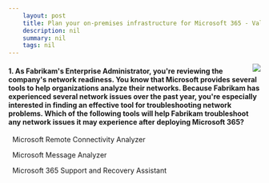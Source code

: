 ```yaml
---
    layout: post
    title: Plan your on-premises infrastructure for Microsoft 365 - Validate your network readiness by using Microsoft network tools
    description: nil
    summary: nil
    tags: nil
---
```



 <a target="_blank" href="https://docs.microsoft.com/en-us/learn/modules/plan-your-premises-infrastructure-for-microsoft-365/5-validate-your-network-readiness-by-using-microsoft-network-tools/"><i class="fas fa-external-link-alt"></i> </a>
 <img align="right" src="https://docs.microsoft.com/en-us/learn/achievements/generic-badge.svg">
####  1. As Fabrikam's Enterprise Administrator, you're reviewing the company's network readiness. You know that Microsoft provides several tools to help organizations analyze their networks. Because Fabrikam has experienced several network issues over the past year, you're especially interested in finding an effective tool for troubleshooting network problems. Which of the following tools will help Fabrikam troubleshoot any network issues it may experience after deploying Microsoft 365?


<i class='far fa-square'></i> &nbsp;&nbsp;Microsoft Remote Connectivity Analyzer

<i class='fas fa-check-square' style='color: Dodgerblue;'></i> &nbsp;&nbsp;Microsoft Message Analyzer

<i class='far fa-square'></i> &nbsp;&nbsp;Microsoft 365 Support and Recovery Assistant
<br />
<br />
<br />
